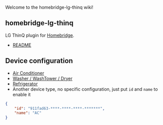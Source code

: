 Welcome to the homebridge-lg-thinq wiki!

## homebridge-lg-thinq

LG ThinQ plugin for [Homebridge](https://github.com/homebridge/homebridge).

* [README](https://github.com/nVuln/homebridge-lg-thinq/blob/master/README.md)

## Device configuration

* [Air Conditioner](https://github.com/nVuln/homebridge-lg-thinq/wiki/Device-Configuration#air-conditioner)
* [Washer / WashTower / Dryer](https://github.com/nVuln/homebridge-lg-thinq/wiki/Device-Configuration#washer--washtower--dryer)
* [Refrigerator](https://github.com/nVuln/homebridge-lg-thinq/wiki/Device-Configuration#refrigerator)
* Another device type, no specific configuration, just put `id` and `name` to enable it

```json
{
    "id": "911fad63-****-****-****-*******",
    "name": "AC"
}
```

